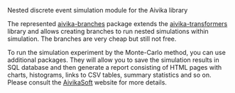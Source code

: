 Nested discrete event simulation module for the Aivika library

The represented [aivika-branches](http://hackage.haskell.org/package/aivika-branches) package extends 
the [aivika-transformers](http://hackage.haskell.org/package/aivika-transformers) 
library and allows creating branches to run nested simulations within simulation. 
The branches are very cheap but still not free.

To run the simulation experiment by the Monte-Carlo method, you can use additional packages.
They will allow you to save the simulation results in SQL database and then generate a report
consisting of HTML pages with charts, histograms, links to CSV tables, summary statistics and so on.
Please consult the [AivikaSoft](http://www.aivikasoft.com) website for more details.
